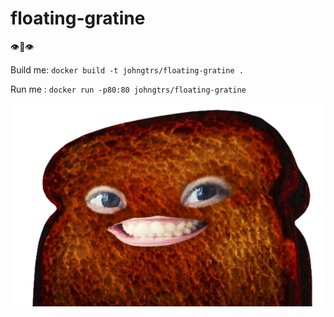 # floating-gratine
👁️👄👁️

Build me: `docker build -t johngtrs/floating-gratine .`

Run me : `docker run -p80:80 johngtrs/floating-gratine`

![gratine](static/gratine.png)



